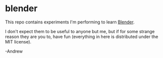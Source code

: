 blender
=======

This repo contains experiments I'm performing to learn [Blender](http://www.blender.org/).

I don't expect them to be useful to anyone but me, but if for some strange reason they are you to, have fun (everything in here is distributed under the MIT license).

-Andrew 

